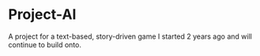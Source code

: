 # Project-AI
A project for a text-based, story-driven game I started 2 years ago and will continue to build onto.
